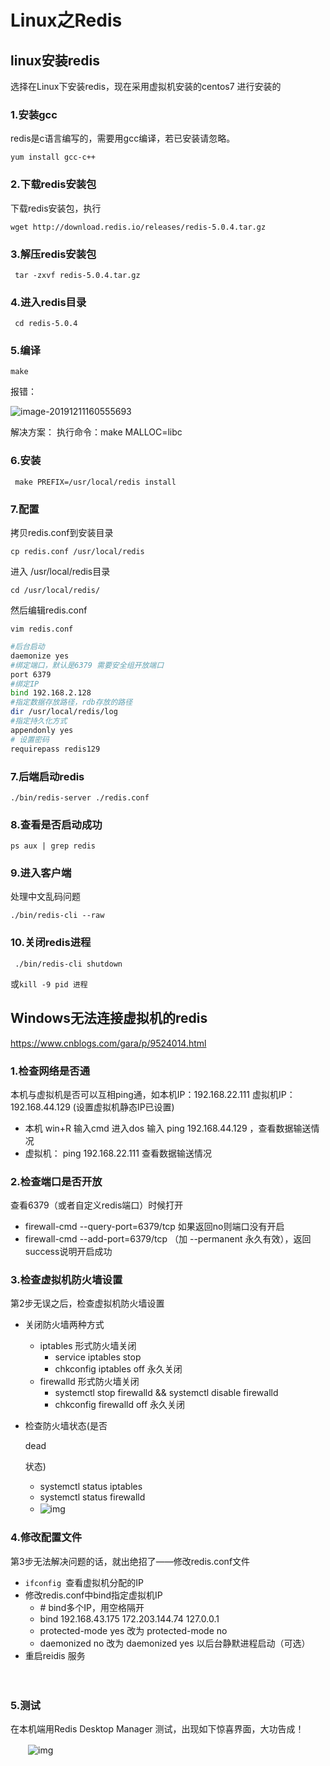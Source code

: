 

# Linux之Redis

## linux安装redis

选择在Linux下安装redis，现在采用虚拟机安装的centos7 进行安装的

### 1.安装gcc 

redis是c语言编写的，需要用gcc编译，若已安装请忽略。

`yum install gcc-c++`

### 2.下载redis安装包

下载redis安装包，执行

  `wget http://download.redis.io/releases/redis-5.0.4.tar.gz`

### 3.解压redis安装包

 ` tar -zxvf redis-5.0.4.tar.gz`

### 4.进入redis目录

 ` cd redis-5.0.4`

### 5.编译

  `make`

报错：

![image-20191211160555693](C:\Users\zyp\AppData\Roaming\Typora\typora-user-images\image-20191211160555693.png)

解决方案：
执行命令：make MALLOC=libc 

### 6.安装

 ` make PREFIX=/usr/local/redis install`

### 7.配置

拷贝redis.conf到安装目录

`cp redis.conf /usr/local/redis`

进入 /usr/local/redis目录

 `cd /usr/local/redis/`

然后编辑redis.conf  

 `vim redis.conf`

```bash
#后台启动
daemonize yes
#绑定端口，默认是6379 需要安全组开放端口
port 6379 
#绑定IP
bind 192.168.2.128
#指定数据存放路径，rdb存放的路径
dir /usr/local/redis/log
#指定持久化方式
appendonly yes
# 设置密码
requirepass redis129
```



### 7.后端启动redis

  `./bin/redis-server ./redis.conf`

### 8.查看是否启动成功

 `ps aux | grep redis`

### 9.进入客户端

 处理中文乱码问题

 ` ./bin/redis-cli --raw `

### 10.关闭redis进程

` ./bin/redis-cli shutdown`

或`kill -9 pid 进程`

## Windows无法连接虚拟机的redis

 https://www.cnblogs.com/gara/p/9524014.html 

### 1.检查网络是否通

本机与虚拟机是否可以互相ping通，如本机IP：192.168.22.111 虚拟机IP：192.168.44.129 (设置虚拟机静态IP已设置)

- 本机 win+R 输入cmd 进入dos 输入 ping 192.168.44.129 ，查看数据输送情况
- 虚拟机： ping 192.168.22.111 查看数据输送情况

### 2.检查端口是否开放

查看6379（或者自定义redis端口）时候打开

- firewall-cmd --query-port=6379/tcp 如果返回no则端口没有开启
- firewall-cmd --add-port=6379/tcp （加 --permanent 永久有效），返回success说明开启成功

### 3.检查虚拟机防火墙设置

第2步无误之后，检查虚拟机防火墙设置

- 关闭防火墙两种方式

  - iptables 形式防火墙关闭
    - service iptables stop
    - chkconfig iptables off 永久关闭
  - firewalld 形式防火墙关闭
    - systemctl stop firewalld && systemctl disable firewalld 
    - chkconfig firewalld off 永久关闭

- 检查防火墙状态(是否

  dead

  状态)

  - systemctl status iptables
  - systemctl status firewalld
  - ![img](https://images2018.cnblogs.com/blog/863179/201808/863179-20180827150501236-918541377.png)
    　　

### 4.修改配置文件

第3步无法解决问题的话，就出绝招了——修改redis.conf文件

- `ifconfig `查看虚拟机分配的IP
- 修改redis.conf中bind指定虚拟机IP
  - \# bind多个IP，用空格隔开
  - bind 192.168.43.175 172.203.144.74 127.0.0.1
  - protected-mode yes 改为 protected-mode no
  - daemonized no 改为 daemonized yes 以后台静默进程启动（可选）
- 重启reidis 服务

　　

### 5.测试

 在本机端用Redis Desktop Manager 测试，出现如下惊喜界面，大功告成！

　　![img](https://images2018.cnblogs.com/blog/863179/201808/863179-20180823151859671-756023582.png)